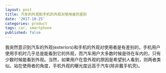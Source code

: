 ```yaml
---
layout: post
title: 汽车的外观和手机的外观对使用者的差别
date: '2017-10-25'
categories: product
tags: car, smartphone
published: false
---
```


我突然意识到汽车的外观(exteriors)和手机的外观对使用者是有差别的，手机用户使用手机时几乎总是能看到它的外观，而汽车用户大多数时候是待在车内的，只有少数时候能看到外观。当然，如果用户在意外观的原因是希望别人看到，则两者类似。站在使用者的角度，手机外观的曝光度远高于汽车(除非戴手机壳)。

